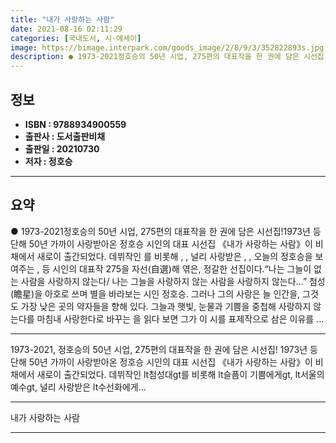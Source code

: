 ```yaml
---
title: "내가 사랑하는 사람"
date: 2021-08-16 02:11:29
categories: [국내도서, 시-에세이]
image: https://bimage.interpark.com/goods_image/2/8/9/3/352822893s.jpg
description: ● 1973-2021정호승의 50년 시업, 275편의 대표작을 한 권에 담은 시선집!1973년 등단해 50년 가까이 사랑받아온 정호승 시인의 대표 시선집 《내가 사랑하는 사람》이 비채에서 새로이 출간되었다. 데뷔작인 를 비롯해 , , 널리 사랑받은 , , 오늘의 정호승을 보여주는 ,
---
```


## **정보**

- **ISBN : 9788934900559**
- **출판사 : 도서출판비채**
- **출판일 : 20210730**
- **저자 : 정호승**

------



## **요약**

●  1973-2021정호승의 50년 시업, 275편의 대표작을 한 권에 담은 시선집!1973년 등단해 50년 가까이 사랑받아온 정호승 시인의 대표 시선집 《내가 사랑하는 사람》이 비채에서 새로이 출간되었다. 데뷔작인 를 비롯해 , , 널리 사랑받은 , , 오늘의 정호승을 보여주는 ,  등 시인의 대표작 275을 자선(自選)해 엮은, 정갈한 선집이다.“나는 그늘이 없는 사람을 사랑하지 않는다/ 나는 그늘을 사랑하지 않는 사람을 사랑하지 않는다…” 첨성(瞻星)을 아호로 쓰며 별을 바라보는 시인 정호승. 그러나 그의 사랑은 늘 인간을, 그것도 가장 낮은 곳의 약자들을 향해 있다. 그늘과 햇빛, 눈물과 기쁨을 중첩해 사랑하지 않는다를 마침내 사랑한다로 바꾸는 을 읽다 보면 그가 이 시를 표제작으로 삼은 이유를 ...

------

1973-2021, 정호승의 50년 시업, 275편의 대표작을 한 권에 담은 시선집! 1973년 등단해 50년 가까이 사랑받아온 정호승 시인의 대표 시선집 《내가 사랑하는 사람》이 비채에서 새로이 출간되었다. 데뷔작인 lt첨성대gt를 비롯해 lt슬픔이 기쁨에게gt, lt서울의 예수gt, 널리 사랑받은 lt수선화에게... 

------


내가 사랑하는 사람 

------


